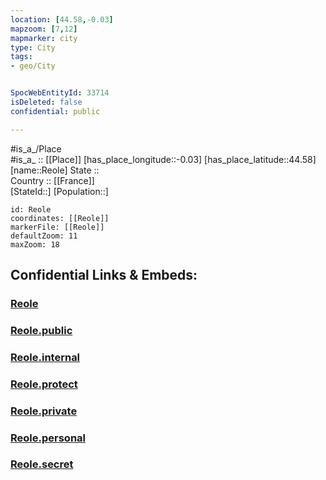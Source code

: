 ```yaml
---
location: [44.58,-0.03] 
mapzoom: [7,12] 
mapmarker: city 
type: City
tags:
- geo/City


SpocWebEntityId: 33714
isDeleted: false
confidential: public

---
```

#is_a_/Place  
#is_a_ :: [[Place]] 
[has_place_longitude::-0.03] 
[has_place_latitude::44.58] 
[name::Reole] 
State ::  
Country :: [[France]]  
[StateId::] 
[Population::] 



```leaflet
id: Reole
coordinates: [[Reole]] 
markerFile: [[Reole]] 
defaultZoom: 11 
maxZoom: 18
```


## Confidential Links & Embeds: 

### [Reole](/_Standards/Earth/Continent/Europe/Europe~West/France/regions~France/Nouvelle-Aquitaine/departments~Aquitaine/Gironde/communes~Gironde/Langon/cities~Langon/Reole.md) 

### [Reole.public](/_public/Earth/Continent/Europe/Europe~West/France/regions~France/Nouvelle-Aquitaine/departments~Aquitaine/Gironde/communes~Gironde/Langon/cities~Langon/Reole.public.md) 

### [Reole.internal](/_internal/Earth/Continent/Europe/Europe~West/France/regions~France/Nouvelle-Aquitaine/departments~Aquitaine/Gironde/communes~Gironde/Langon/cities~Langon/Reole.internal.md) 

### [Reole.protect](/_protect/Earth/Continent/Europe/Europe~West/France/regions~France/Nouvelle-Aquitaine/departments~Aquitaine/Gironde/communes~Gironde/Langon/cities~Langon/Reole.protect.md) 

### [Reole.private](/_private/Earth/Continent/Europe/Europe~West/France/regions~France/Nouvelle-Aquitaine/departments~Aquitaine/Gironde/communes~Gironde/Langon/cities~Langon/Reole.private.md) 

### [Reole.personal](/_personal/Earth/Continent/Europe/Europe~West/France/regions~France/Nouvelle-Aquitaine/departments~Aquitaine/Gironde/communes~Gironde/Langon/cities~Langon/Reole.personal.md) 

### [Reole.secret](/_secret/Earth/Continent/Europe/Europe~West/France/regions~France/Nouvelle-Aquitaine/departments~Aquitaine/Gironde/communes~Gironde/Langon/cities~Langon/Reole.secret.md)

